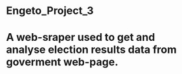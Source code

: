 # Engeto_Project_3
# A web-sraper used to get and analyse election results data from goverment web-page.
